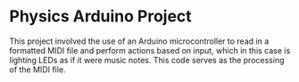 # Physics Arduino Project

This project involved the use of an Arduino microcontroller to read in a formatted MIDI file and perform actions based on input, which in this case is lighting LEDs as if it were music notes. This code serves as the processing of the MIDI file.